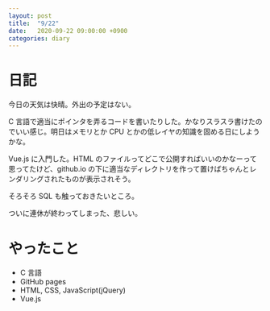 ```yaml
---
layout: post
title:  "9/22"
date:   2020-09-22 09:00:00 +0900
categories: diary
---
```

# 日記

今日の天気は快晴。外出の予定はない。

C 言語で適当にポインタを弄るコードを書いたりした。かなりスラスラ書けたのでいい感じ。明日はメモリとか CPU とかの低レイヤの知識を固める日にしようかな。

Vue.js に入門した。HTML のファイルってどこで公開すればいいのかなーって思ってたけど、github.io の下に適当なディレクトリを作って置けばちゃんとレンダリングされたものが表示されそう。

そろそろ SQL も触っておきたいところ。

ついに連休が終わってしまった、悲しい。

# やったこと

- C 言語
- GitHub pages
- HTML, CSS, JavaScript(jQuery)
- Vue.js
